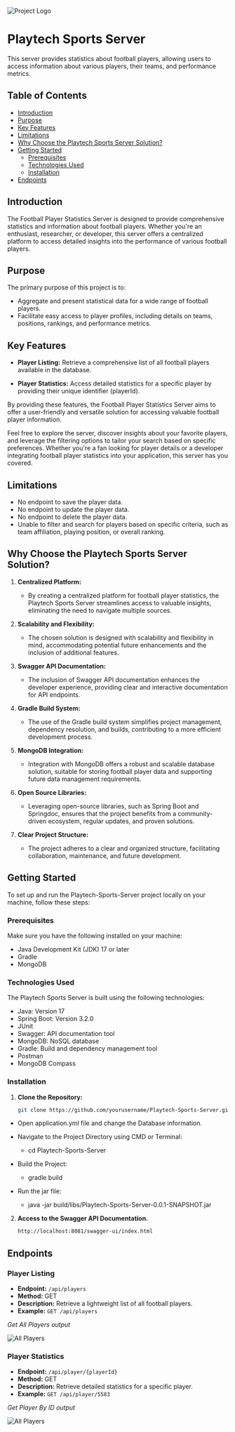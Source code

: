 ![Project Logo](https://www.slotsuk.co.uk/images/local/misc/playtechplaytechlogopng1.png)
# Playtech Sports Server

This server provides statistics about football players, allowing users to access information about various players, their teams, and performance metrics.

## Table of Contents

- [Introduction](#introduction)
- [Purpose](#Purpose)
- [Key Features](#key-features)
- [Limitations](#limitations)
- [Why Choose the Playtech Sports Server Solution?](#Solutions)
- [Getting Started](#getting-started)
    - [Prerequisites](#prerequisites)
    - [Technologies Used](#technologies-used)
    - [Installation](#installation)
- [Endpoints](#endpoints)

## Introduction

The Football Player Statistics Server is designed to provide comprehensive statistics and information about football players. Whether you're an enthusiast, researcher, or developer, this server offers a centralized platform to access detailed insights into the performance of various football players.

## Purpose
The primary purpose of this project is to:

- Aggregate and present statistical data for a wide range of football players.
- Facilitate easy access to player profiles, including details on teams, positions, rankings, and performance metrics.

## Key Features

- **Player Listing:** Retrieve a comprehensive list of all football players available in the database.


- **Player Statistics:** Access detailed statistics for a specific player by providing their unique identifier (playerId).


By providing these features, the Football Player Statistics Server aims to offer a user-friendly and versatile solution for accessing valuable football player information.

Feel free to explore the server, discover insights about your favorite players, and leverage the filtering options to tailor your search based on specific preferences. Whether you're a fan looking for player details or a developer integrating football player statistics into your application, this server has you covered.

## Limitations

- No endpoint to save the player data.
- No endpoint to update the player data.
- No endpoint to delete the player data.
- Unable to filter and search for players based on specific criteria, such as team affiliation, playing position, or overall ranking.

## Why Choose the Playtech Sports Server Solution?

1. **Centralized Platform:**
    - By creating a centralized platform for football player statistics, the Playtech Sports Server streamlines access to valuable insights, eliminating the need to navigate multiple sources.


2. **Scalability and Flexibility:**
    - The chosen solution is designed with scalability and flexibility in mind, accommodating potential future enhancements and the inclusion of additional features.


3. **Swagger API Documentation:**
    - The inclusion of Swagger API documentation enhances the developer experience, providing clear and interactive documentation for API endpoints.


4. **Gradle Build System:**
    - The use of the Gradle build system simplifies project management, dependency resolution, and builds, contributing to a more efficient development process.


5. **MongoDB Integration:**
    - Integration with MongoDB offers a robust and scalable database solution, suitable for storing football player data and supporting future data management requirements.


6. **Open Source Libraries:**
    - Leveraging open-source libraries, such as Spring Boot and Springdoc, ensures that the project benefits from a community-driven ecosystem, regular updates, and proven solutions.


7. **Clear Project Structure:**
    - The project adheres to a clear and organized structure, facilitating collaboration, maintenance, and future development.

## Getting Started

To set up and run the Playtech-Sports-Server project locally on your machine, follow these steps:

### Prerequisites

Make sure you have the following installed on your machine:

- Java Development Kit (JDK) 17 or later
- Gradle
- MongoDB


### Technologies Used

The Playtech Sports Server is built using the following technologies:

- Java: Version 17
- Spring Boot: Version 3.2.0
- JUnit
- Swagger: API documentation tool
- MongoDB: NoSQL database
- Gradle: Build and dependency management tool
- Postman
- MongoDB Compass

### Installation

1. **Clone the Repository:**

   ```bash
   git clone https://github.com/yourusername/Playtech-Sports-Server.git

- Open application.yml file and change the Database information.


- Navigate to the Project Directory using CMD or Terminal:
    - cd Playtech-Sports-Server


- Build the Project:
    - gradle build


- Run the jar file:
    - java -jar build/libs/Playtech-Sports-Server-0.0.1-SNAPSHOT.jar

2. **Access to the Swagger API Documentation.**

      ```bash
      http://localhost:8081/swagger-ui/index.html

## Endpoints

### Player Listing

- **Endpoint:** `/api/players`
- **Method:** GET
- **Description:** Retrieve a lightweight list of all football players.
- **Example:** `GET /api/players`

*Get All Players output*

![All Players](/src/main/resources/static/All_Players.png)

### Player Statistics

- **Endpoint:** `/api/player/{playerId}`
- **Method:** GET
- **Description:** Retrieve detailed statistics for a specific player.
- **Example:** `GET /api/player/5583`

*Get Player By ID output*

![All Players](/src/main/resources/static/Player_By_Id.png)